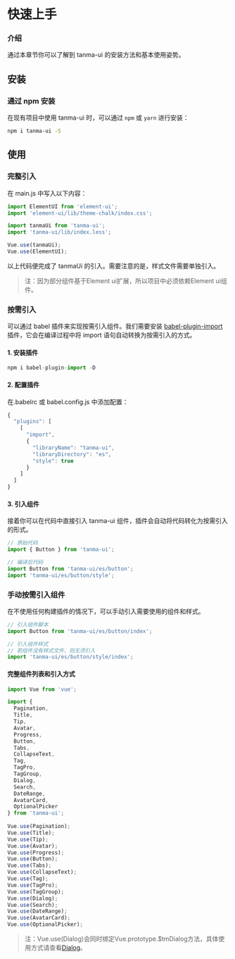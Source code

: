 # 快速上手

### 介绍

通过本章节你可以了解到 tanma-ui 的安装方法和基本使用姿势。

## 安装

### 通过 npm 安装

在现有项目中使用 tanma-ui 时，可以通过 `npm` 或 `yarn` 进行安装：

```bash
npm i tanma-ui -S
```

## 使用

### 完整引入

在 main.js 中写入以下内容：

```js
import ElementUI from 'element-ui';
import 'element-ui/lib/theme-chalk/index.css';

import tanmaUi from 'tanma-ui';
import 'tanma-ui/lib/index.less';

Vue.use(tanmaUi);
Vue.use(ElementUI);

```

以上代码便完成了 tanmaUi 的引入。需要注意的是，样式文件需要单独引入。

> 注：因为部分组件基于Element ui扩展，所以项目中必须依赖Element ui组件。

### 按需引入

可以通过 babel 插件来实现按需引入组件。我们需要安装 [babel-plugin-import](https://github.com/umijs/babel-plugin-import) 插件，它会在编译过程中将 import 语句自动转换为按需引入的方式。

#### 1. 安装插件

```js
npm i babel-plugin-import -D
```

#### 2. 配置插件

在.babelrc 或 babel.config.js 中添加配置：

```js
{
  "plugins": [
    [
      "import",
      {
        "libraryName": "tanma-ui",
        "libraryDirectory": "es",
        "style": true
      }
    ]
  ]
}
```

#### 3. 引入组件

接着你可以在代码中直接引入 tanma-ui 组件，插件会自动将代码转化为按需引入的形式。

```js
// 原始代码
import { Button } from 'tanma-ui';

// 编译后代码
import Button from 'tanma-ui/es/button';
import 'tanma-ui/es/button/style';
```

### 手动按需引入组件

在不使用任何构建插件的情况下，可以手动引入需要使用的组件和样式。

```js
// 引入组件脚本
import Button from 'tanma-ui/es/button/index';

// 引入组件样式
// 若组件没有样式文件，则无须引入
import 'tanma-ui/es/button/style/index';
```

#### 完整组件列表和引入方式

```js
import Vue from 'vue';

import { 
  Pagination,
  Title,
  Tip,
  Avatar,
  Progress,
  Button,
  Tabs,
  CollapseText,
  Tag,
  TagPro,
  TagGroup,
  Dialog,
  Search,
  DateRange,
  AvatarCard,
  OptionalPicker
} from 'tanma-ui';
  
Vue.use(Pagination);
Vue.use(Title);
Vue.use(Tip);
Vue.use(Avatar);
Vue.use(Progress);
Vue.use(Button);
Vue.use(Tabs);
Vue.use(CollapseText);
Vue.use(Tag);
Vue.use(TagPro);
Vue.use(TagGroup);
Vue.use(Dialog);
Vue.use(Search);
Vue.use(DateRange);
Vue.use(AvatarCard);
Vue.use(OptionalPicker);
```
> 注：Vue.use(Dialog)会同时绑定Vue.prototype.$tmDialog方法，具体使用方式请查看[Dialog](#/dialog#shi-li-hua-shi-yong-fang-fa)。